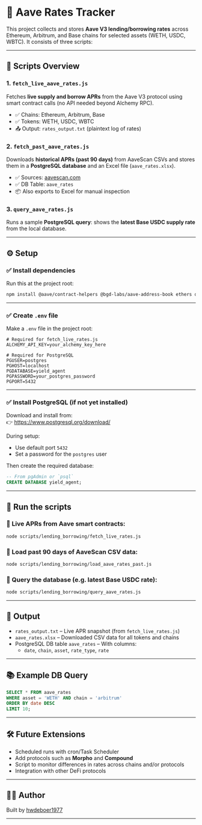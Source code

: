
# 🏦 Aave Rates Tracker

This project collects and stores **Aave V3 lending/borrowing rates** across Ethereum, Arbitrum, and Base chains for selected assets (WETH, USDC, WBTC). It consists of three scripts:

---

## 📁 Scripts Overview

### 1. `fetch_live_aave_rates.js`
Fetches **live supply and borrow APRs** from the Aave V3 protocol using smart contract calls (no API needed beyond Alchemy RPC).

- ✅ Chains: Ethereum, Arbitrum, Base  
- ✅ Tokens: WETH, USDC, WBTC  
- 📤 Output: `rates_output.txt` (plaintext log of rates)

### 2. `fetch_past_aave_rates.js`
Downloads **historical APRs (past 90 days)** from AaveScan CSVs and stores them in a **PostgreSQL database** and an Excel file (`aave_rates.xlsx`).

- ✅ Sources: [aavescan.com](https://aavescan.com)
- ✅ DB Table: `aave_rates`
- 📦 Also exports to Excel for manual inspection

### 3. `query_aave_rates.js`
Runs a sample **PostgreSQL query**: shows the **latest Base USDC supply rate** from the local database.

---

## ⚙️ Setup

### ✅ Install dependencies

Run this at the project root:

```bash
npm install @aave/contract-helpers @bgd-labs/aave-address-book ethers dotenv pg node-fetch csv-parse exceljs
```

---

### ✅ Create `.env` file

Make a `.env` file in the project root:

```env
# Required for fetch_live_rates.js
ALCHEMY_API_KEY=your_alchemy_key_here

# Required for PostgreSQL
PGUSER=postgres
PGHOST=localhost
PGDATABASE=yield_agent
PGPASSWORD=your_postgres_password
PGPORT=5432
```

---

### ✅ Install PostgreSQL (if not yet installed)

Download and install from:  
👉 https://www.postgresql.org/download/

During setup:
- Use default port `5432`
- Set a password for the `postgres` user

Then create the required database:

```sql
-- From pgAdmin or `psql`
CREATE DATABASE yield_agent;
```

---

## 🧪 Run the scripts

### 🔹 Live APRs from Aave smart contracts:
```bash
node scripts/lending_borrowing/fetch_live_rates.js
```

### 🔹 Load past 90 days of AaveScan CSV data:
```bash
node scripts/lending_borrowing/load_aave_rates_past.js
```

### 🔹 Query the database (e.g. latest Base USDC rate):
```bash
node scripts/lending_borrowing/query_aave_rates.js
```

---

## 📌 Output

- `rates_output.txt` – Live APR snapshot (from `fetch_live_rates.js`)
- `aave_rates.xlsx` – Downloaded CSV data for all tokens and chains
- PostgreSQL DB table `aave_rates` – With columns:
  - `date`, `chain`, `asset`, `rate_type`, `rate`

---

## 📚 Example DB Query

```sql
SELECT * FROM aave_rates
WHERE asset = 'WETH' AND chain = 'arbitrum'
ORDER BY date DESC
LIMIT 10;
```

---

## 🛠 Future Extensions

- Scheduled runs with cron/Task Scheduler
- Add protocols such as **Morpho** and **Compound** 
- Script to monitor differences in rates across chains and/or protocols
- Integration with other DeFi protocols

---

## 🧑‍💻 Author

Built by [hwdeboer1977](https://github.com/hwdeboer1977)

---
